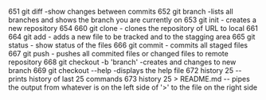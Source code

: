 
  651  git diff  -show changes between commits
  652  git branch -lists all branches and shows the branch you are currently on
  653  git init - creates a new repository
  654
  660  git clone - clones the repository of URL to local
  661
  664  git add - adds a new file to be tracked and to the stagging area
  665  git status - show status of the files
  666  git commit - commits all staged files
  667  git push - pushes all commited files or changed files to remote          repository
  668  git checkout -b 'branch' -creates and changes to new branch
  669  git checkout --help -displays the help file
  672  history 25  -- prints history of last 25 commands
  673  history 25 > README.md  -- pipes the output from whatever is on the left side of '>' to the file on the right side
